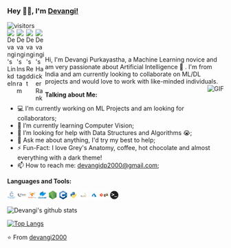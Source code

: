 
### Hey 👋🏽, I'm [Devangi!](https://devangi2000.github.io) 

![visitors](https://visitor-badge.glitch.me/badge?page_id=devangi2000.visitor-badge)
<br/>
<a href="https://www.linkedin.com/in/devangipurkayastha/">
  <img align="left" alt="Devangi's LinkdeIn" width="22px" src="https://cdn.jsdelivr.net/npm/simple-icons@v3/icons/linkedin.svg" />
</a>
<a href="https://www.instagram.com/devangi___/">
  <img align="left" alt="Devangi's Instagram" width="22px" src="https://cdn.jsdelivr.net/npm/simple-icons@v3/icons/instagram.svg" />
</a>
<a href="https://www.reddit.com/user/devangi2000/">
  <img align="left" alt="Devangi's Reddit" width="22px" src="https://cdn.jsdelivr.net/npm/simple-icons@v3/icons/reddit.svg" />
</a>
<a href="https://www.hackerrank.com/devangipurkayas1/">
  <img align="left" alt="Devangi's HackerRank" width="22px" src="https://cdn.jsdelivr.net/npm/simple-icons@v3/icons/leetcode.svg" />
</a>

<br />
<br />

Hi, I'm Devangi Purkayastha, a Machine Learning novice and am very passionate about Artificial Intelligence 🚀 . I'm from India and am currently looking to collaborate on ML/DL projects and would love to work with like-minded individuals. 
  <img align="right" alt="GIF" src="https://media.giphy.com/media/OAglYDNHPx5qo/giphy.gif" />
  
**Talking about Me:**

- 💻 I’m currently working on ML Projects and am looking for collaborators;
- 🌱 I’m currently learning Computer Vision; 
- 🤔 I’m looking for help with Data Structures and Algorithms 😭;
- 💬 Ask me about anything, I'd try my best to help;
- ⚡️ Fun-Fact: I love Grey's Anatomy, coffee, hot chocolate and almost everything with a dark theme!
- 📫 How to reach me: devangidp2000@gmail.com;
<!--- 📝[Resume](https://drive.google.com/file/d/1TIgJ7rDBUYSkbs_QNcIEttJ5BFaIW3nn/view)-->

**Languages and Tools:**  

<code><img height="20" src="https://raw.githubusercontent.com/github/explore/80688e429a7d4ef2fca1e82350fe8e3517d3494d/topics/c/c.png"></code>
<code><img height="20" src="https://raw.githubusercontent.com/github/explore/80688e429a7d4ef2fca1e82350fe8e3517d3494d/topics/flask/flask.png"></code>
<code><img height="20" src="https://raw.githubusercontent.com/github/explore/80688e429a7d4ef2fca1e82350fe8e3517d3494d/topics/tensorflow/tensorflow.png"></code>
<code><img height="20" src="https://raw.githubusercontent.com/github/explore/5c058a388828bb5fde0bcafd4bc867b5bb3f26f3/topics/docker/docker.png"></code>
<code><img height="20" src="https://raw.githubusercontent.com/github/explore/80688e429a7d4ef2fca1e82350fe8e3517d3494d/topics/nodejs/nodejs.png"></code>
<code><img height="20" src="https://raw.githubusercontent.com/github/explore/80688e429a7d4ef2fca1e82350fe8e3517d3494d/topics/cpp/cpp.png"></code>
<code><img height="20" src="https://raw.githubusercontent.com/github/explore/80688e429a7d4ef2fca1e82350fe8e3517d3494d/topics/python/python.png"></code>
<code><img height="20" src="https://raw.githubusercontent.com/github/explore/80688e429a7d4ef2fca1e82350fe8e3517d3494d/topics/mysql/mysql.png"></code>
<code><img height="20" src="https://raw.githubusercontent.com/github/explore/80688e429a7d4ef2fca1e82350fe8e3517d3494d/topics/azure/azure.png"></code>
<code><img height="20" src="https://raw.githubusercontent.com/github/explore/80688e429a7d4ef2fca1e82350fe8e3517d3494d/topics/git/git.png"></code>
<code><img height="20" src="https://raw.githubusercontent.com/github/explore/80688e429a7d4ef2fca1e82350fe8e3517d3494d/topics/terminal/terminal.png"></code>


![Devangi's github stats](https://github-readme-stats.devangi2000.vercel.app/api?username=devangi2000&show_icons=true&hide_border=true&theme=radical")

<!--
<a href="https://github.com/devangi2000/mnist-flask">
  <img align="left" src="https://github-readme-stats.vercel.app/api/pin/?username=devangi2000&repo=mnist-flask" />
</a> -->
[![Top Langs](https://github-readme-stats.vercel.app/api/top-langs/?username=devangi2000&theme=onedark)](https://github.com/devangi2000/github-readme-stats)

⭐️ From [devangi2000](https://github.com/devangi2000)

